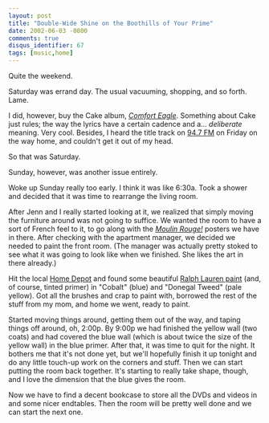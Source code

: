 ```yaml
---
layout: post
title: "Double-Wide Shine on the Boothills of Your Prime"
date: 2002-06-03 -0800
comments: true
disqus_identifier: 67
tags: [music,home]
---
```

Quite the weekend.
 
 Saturday was errand day. The usual vacuuming, shopping, and so forth.
Lame.
 
 I did, however, buy the Cake album, *[Comfort
Eagle](http://www.amazon.com/exec/obidos/ASIN/B00005MCW5/mhsvortex)*.
Something about Cake just rules; the way the lyrics have a certain
cadence and a... *deliberate* meaning. Very cool. Besides, I heard the
title track on [94.7 FM](http://www.947nrk.com/) on Friday on the way
home, and couldn't get it out of my head.
 
 So that was Saturday.
 
 Sunday, however, was another issue entirely.
 
 Woke up Sunday really too early. I think it was like 6:30a. Took a
shower and decided that it was time to rearrange the living room.
 
 After Jenn and I really started looking at it, we realized that simply
moving the furniture around was not going to suffice. We wanted the room
to have a sort of French feel to it, to go along with the *[Moulin
Rouge!](http://www.amazon.com/exec/obidos/ASIN/B00005QZ7U/mhsvortex)*
posters we have in there. After checking with the apartment manager, we
decided we needed to paint the front room. (The manager was actually
pretty stoked to see what it was going to look like when we finished.
She likes the art in there already.)
 
 Hit the local [Home Depot](http://www.homedepot.com) and found some
beautiful [Ralph Lauren paint](http://www.wallsalive.com/lauren.html)
(and, of course, tinted primer) in "Cobalt" (blue) and "Donegal Tweed"
(pale yellow). Got all the brushes and crap to paint with, borrowed the
rest of the stuff from my mom, and home we went, ready to paint.
 
 Started moving things around, getting them out of the way, and taping
things off around, oh, 2:00p. By 9:00p we had finished the yellow wall
(two coats) and had covered the blue wall (which is about twice the size
of the yellow wall) in the blue primer. After that, it was time to quit
for the night. It bothers me that it's not done yet, but we'll hopefully
finish it up tonight and do any little touch-up work on the corners and
stuff. Then we can start putting the room back together. It's starting
to really take shape, though, and I love the dimension that the blue
gives the room.
 
 Now we have to find a decent bookcase to store all the DVDs and videos
in and some nicer endtables. Then the room will be pretty well done and
we can start the next one.
